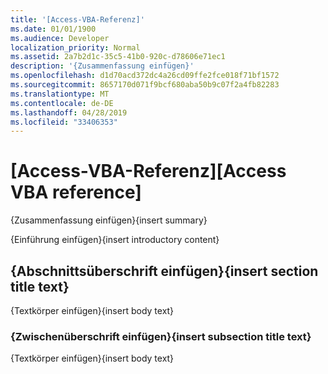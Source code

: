 ```yaml
---
title: '[Access-VBA-Referenz]'
ms.date: 01/01/1900
ms.audience: Developer
localization_priority: Normal
ms.assetid: 2a7b2d1c-35c5-41b0-920c-d78606e71ec1
description: '{Zusammenfassung einfügen}'
ms.openlocfilehash: d1d70acd372dc4a26cd09ffe2fce018f71bf1572
ms.sourcegitcommit: 8657170d071f9bcf680aba50b9c07f2a4fb82283
ms.translationtype: MT
ms.contentlocale: de-DE
ms.lasthandoff: 04/28/2019
ms.locfileid: "33406353"
---
```

# <a name="access-vba-reference"></a><span data-ttu-id="51de7-103">[Access-VBA-Referenz]</span><span class="sxs-lookup"><span data-stu-id="51de7-103">[Access VBA reference]</span></span>

<span data-ttu-id="51de7-104">{Zusammenfassung einfügen}</span><span class="sxs-lookup"><span data-stu-id="51de7-104">{insert summary}</span></span>
  
<span data-ttu-id="51de7-105">{Einführung einfügen}</span><span class="sxs-lookup"><span data-stu-id="51de7-105">{insert introductory content}</span></span>
  
## <a name="insert-section-title-text"></a><span data-ttu-id="51de7-106">{Abschnittsüberschrift einfügen}</span><span class="sxs-lookup"><span data-stu-id="51de7-106">{insert section title text}</span></span>

<span data-ttu-id="51de7-107">{Textkörper einfügen}</span><span class="sxs-lookup"><span data-stu-id="51de7-107">{insert body text}</span></span>
  
### <a name="insert-subsection-title-text"></a><span data-ttu-id="51de7-108">{Zwischenüberschrift einfügen}</span><span class="sxs-lookup"><span data-stu-id="51de7-108">{insert subsection title text}</span></span>

<span data-ttu-id="51de7-109">{Textkörper einfügen}</span><span class="sxs-lookup"><span data-stu-id="51de7-109">{insert body text}</span></span>
  

